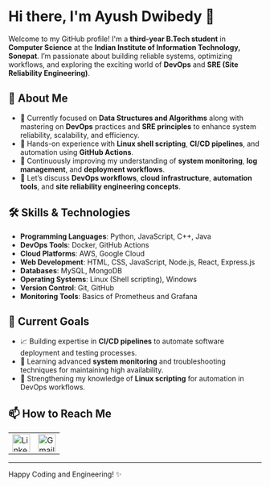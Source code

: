 # Hi there, I'm Ayush Dwibedy 👋

Welcome to my GitHub profile! I'm a **third-year B.Tech student** in **Computer Science** at the **Indian Institute of Information Technology, Sonepat**. I’m passionate about building reliable systems, optimizing workflows, and exploring the exciting world of **DevOps** and **SRE (Site Reliability Engineering)**.

## 🚀 About Me
- 🔭 Currently focused on **Data Structures and Algorithms** along with mastering on **DevOps** practices and **SRE principles** to enhance system reliability, scalability, and efficiency.
- 🌱 Hands-on experience with **Linux shell scripting**, **CI/CD pipelines**, and automation using **GitHub Actions**.
- 🧠 Continuously improving my understanding of **system monitoring**, **log management**, and **deployment workflows**.
- 💬 Let’s discuss **DevOps workflows**, **cloud infrastructure**, **automation tools**, and **site reliability engineering concepts**.

## 🛠️ Skills & Technologies
- **Programming Languages**: Python, JavaScript, C++, Java
- **DevOps Tools**: Docker, GitHub Actions
- **Cloud Platforms**: AWS, Google Cloud
- **Web Development**: HTML, CSS, JavaScript, Node.js, React, Express.js
- **Databases**: MySQL, MongoDB
- **Operating Systems**: Linux (Shell scripting), Windows
- **Version Control**: Git, GitHub
- **Monitoring Tools**: Basics of Prometheus and Grafana

## 🎯 Current Goals
- 📈 Building expertise in **CI/CD pipelines** to automate software deployment and testing processes.
- 🔄 Learning advanced **system monitoring** and troubleshooting techniques for maintaining high availability.
- 🧩 Strengthening my knowledge of **Linux scripting** for automation in DevOps workflows.

## 📫 How to Reach Me

<table border="0">
  <tr>
    <td>
      <a href="https://www.linkedin.com/in/ayush-dwibedy/" target="_blank">
        <img src="https://cdn.jsdelivr.net/gh/devicons/devicon/icons/linkedin/linkedin-original.svg" alt="LinkedIn" width="35" height="35"/>
      </a>
    </td>
    <td>
      <a href="mailto:ayushdwibedy123@gmail.com" target="_blank">
        <img src="https://www.svgrepo.com/show/349378/gmail.svg" alt="Gmail" width="35" height="35"/>
      </a>
    </td>
  </tr>
</table>

---

Happy Coding and Engineering! ✨
